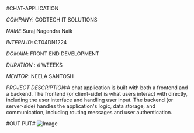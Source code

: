 #CHAT-APPLICATION

*COMPANY*: CODTECH IT SOLUTIONS

*NAME*:Suraj Nagendra Naik

*INTERN ID*: CT04DN1224

*DOMAIN*: FRONT END DEVELOPMENT

*DURATION* : 4 WEEEKS

*MENTOR*: NEELA SANTOSH

*PROJECT DESCRIPTION*:A chat application is built with both a frontend and a backend. The frontend (or client-side) is what users interact with directly, including the user interface and handling user input. The backend (or server-side) handles the application's logic, data storage, and communication, including routing messages and user authentication. 

#OUT PUT#
![Image](https://github.com/user-attachments/assets/ac12d13e-30ee-43dc-bd75-712481db33ca)
